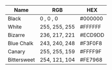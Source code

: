 | Name        | RGB           | HEX     |
|-------------|---------------|---------|
| Black       | 0  , 0  , 0   | #000000 |
| White       | 255, 255, 255 | #FFFFFF |
| Bizarre     | 236, 217, 221 | #ECD9DD | 
| Blue Chalk  | 243, 240, 248 | #F3F0F8 |
| Canary      | 255, 255, 159 | #FFFF9F |
| Bittersweet | 254, 121, 104 | #FE7968 |


